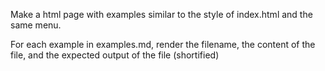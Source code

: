 Make a html page with examples similar to the style of index.html and the same menu.

For each example in examples.md, render the filename, the content of the file, and the expected output of the file (shortified)
